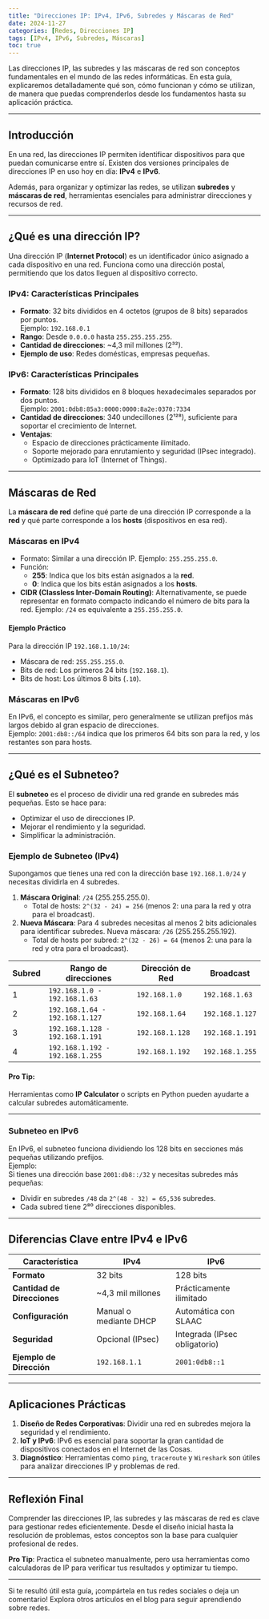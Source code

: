 ```yaml
---
title: "Direcciones IP: IPv4, IPv6, Subredes y Máscaras de Red"
date: 2024-11-27
categories: [Redes, Direcciones IP]
tags: [IPv4, IPv6, Subredes, Máscaras]
toc: true
---
```


Las direcciones IP, las subredes y las máscaras de red son conceptos fundamentales en el mundo de las redes informáticas. En esta guía, explicaremos detalladamente qué son, cómo funcionan y cómo se utilizan, de manera que puedas comprenderlos desde los fundamentos hasta su aplicación práctica.

---

## Introducción

En una red, las direcciones IP permiten identificar dispositivos para que puedan comunicarse entre sí. Existen dos versiones principales de direcciones IP en uso hoy en día: **IPv4** e **IPv6**.

Además, para organizar y optimizar las redes, se utilizan **subredes** y **máscaras de red**, herramientas esenciales para administrar direcciones y recursos de red.

---

## ¿Qué es una dirección IP?

Una dirección IP (**Internet Protocol**) es un identificador único asignado a cada dispositivo en una red. Funciona como una dirección postal, permitiendo que los datos lleguen al dispositivo correcto.

### IPv4: Características Principales

- **Formato**: 32 bits divididos en 4 octetos (grupos de 8 bits) separados por puntos.  
  Ejemplo: `192.168.0.1`
- **Rango**: Desde `0.0.0.0` hasta `255.255.255.255`.
- **Cantidad de direcciones**: ~4,3 mil millones (2³²).
- **Ejemplo de uso**: Redes domésticas, empresas pequeñas.

### IPv6: Características Principales

- **Formato**: 128 bits divididos en 8 bloques hexadecimales separados por dos puntos.  
  Ejemplo: `2001:0db8:85a3:0000:0000:8a2e:0370:7334`
- **Cantidad de direcciones**: 340 undecillones (2¹²⁸), suficiente para soportar el crecimiento de Internet.
- **Ventajas**:
  - Espacio de direcciones prácticamente ilimitado.
  - Soporte mejorado para enrutamiento y seguridad (IPsec integrado).
  - Optimizado para IoT (Internet of Things).

---

## Máscaras de Red

La **máscara de red** define qué parte de una dirección IP corresponde a la **red** y qué parte corresponde a los **hosts** (dispositivos en esa red).

### Máscaras en IPv4

- Formato: Similar a una dirección IP. Ejemplo: `255.255.255.0`.
- Función:  
  - **255**: Indica que los bits están asignados a la **red**.  
  - **0**: Indica que los bits están asignados a los **hosts**.  
- **CIDR (Classless Inter-Domain Routing)**: Alternativamente, se puede representar en formato compacto indicando el número de bits para la red. Ejemplo: `/24` es equivalente a `255.255.255.0`.

#### Ejemplo Práctico

Para la dirección IP `192.168.1.10/24`:
- Máscara de red: `255.255.255.0`.
- Bits de red: Los primeros 24 bits (`192.168.1`).
- Bits de host: Los últimos 8 bits (`.10`).

### Máscaras en IPv6

En IPv6, el concepto es similar, pero generalmente se utilizan prefijos más largos debido al gran espacio de direcciones.  
Ejemplo: `2001:db8::/64` indica que los primeros 64 bits son para la red, y los restantes son para hosts.

---

## ¿Qué es el Subneteo?

El **subneteo** es el proceso de dividir una red grande en subredes más pequeñas. Esto se hace para:
- Optimizar el uso de direcciones IP.
- Mejorar el rendimiento y la seguridad.
- Simplificar la administración.

### Ejemplo de Subneteo (IPv4)

Supongamos que tienes una red con la dirección base `192.168.1.0/24` y necesitas dividirla en 4 subredes.  

1. **Máscara Original**: `/24` (255.255.255.0).  
   - Total de hosts: `2^(32 - 24) = 256` (menos 2: una para la red y otra para el broadcast).  
2. **Nueva Máscara**: Para 4 subredes necesitas al menos 2 bits adicionales para identificar subredes. Nueva máscara: `/26` (255.255.255.192).  
   - Total de hosts por subred: `2^(32 - 26) = 64` (menos 2: una para la red y otra para el broadcast).  

| Subred | Rango de direcciones        | Dirección de Red | Broadcast      |
|--------|-----------------------------|------------------|----------------|
| 1      | `192.168.1.0 - 192.168.1.63` | `192.168.1.0`    | `192.168.1.63` |
| 2      | `192.168.1.64 - 192.168.1.127` | `192.168.1.64`  | `192.168.1.127`|
| 3      | `192.168.1.128 - 192.168.1.191` | `192.168.1.128`| `192.168.1.191`|
| 4      | `192.168.1.192 - 192.168.1.255` | `192.168.1.192`| `192.168.1.255`|

#### Pro Tip:
Herramientas como **IP Calculator** o scripts en Python pueden ayudarte a calcular subredes automáticamente.

---

### Subneteo en IPv6

En IPv6, el subneteo funciona dividiendo los 128 bits en secciones más pequeñas utilizando prefijos.  
Ejemplo:  
Si tienes una dirección base `2001:db8::/32` y necesitas subredes más pequeñas:  
- Dividir en subredes `/48` da `2^(48 - 32) = 65,536` subredes.  
- Cada subred tiene 2⁸⁰ direcciones disponibles.

---

## Diferencias Clave entre IPv4 e IPv6

| Característica       | IPv4                     | IPv6                            |
|----------------------|--------------------------|----------------------------------|
| **Formato**          | 32 bits                 | 128 bits                        |
| **Cantidad de Direcciones** | ~4,3 mil millones       | Prácticamente ilimitado         |
| **Configuración**    | Manual o mediante DHCP  | Automática con SLAAC            |
| **Seguridad**        | Opcional (IPsec)        | Integrada (IPsec obligatorio)   |
| **Ejemplo de Dirección** | `192.168.1.1`         | `2001:0db8::1`                  |

---

## Aplicaciones Prácticas

1. **Diseño de Redes Corporativas**: Dividir una red en subredes mejora la seguridad y el rendimiento.
2. **IoT y IPv6**: IPv6 es esencial para soportar la gran cantidad de dispositivos conectados en el Internet de las Cosas.
3. **Diagnóstico**: Herramientas como `ping`, `traceroute` y `Wireshark` son útiles para analizar direcciones IP y problemas de red.

---

## Reflexión Final

Comprender las direcciones IP, las subredes y las máscaras de red es clave para gestionar redes eficientemente. Desde el diseño inicial hasta la resolución de problemas, estos conceptos son la base para cualquier profesional de redes.

**Pro Tip**: Practica el subneteo manualmente, pero usa herramientas como calculadoras de IP para verificar tus resultados y optimizar tu tiempo.

---

Si te resultó útil esta guía, ¡compártela en tus redes sociales o deja un comentario! Explora otros artículos en el blog para seguir aprendiendo sobre redes.
